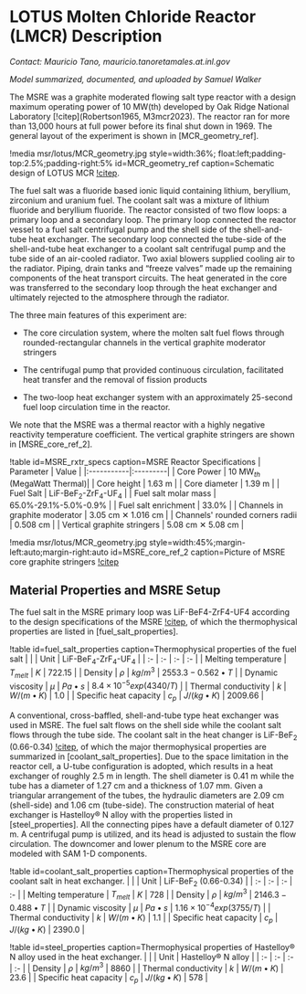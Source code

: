 # LOTUS Molten Chloride Reactor (LMCR) Description

*Contact: Mauricio Tano, mauricio.tanoretamales.at.inl.gov*

*Model summarized, documented, and uploaded by Samuel Walker*

<!-- Edits by Andres Fierro -->

The MSRE was a graphite moderated flowing salt type reactor with a design maximum operating power of 10 MW(th) developed by Oak Ridge National Laboratory [!citep](Robertson1965, M3mcr2023).
The reactor ran for more than 13,000 hours at full power before its final shut down in 1969.  The general layout of the experiment is shown in [MCR_geometry_ref].

!media msr/lotus/MCR_geometry.jpg
        style=width:36%; float:left;padding-top:2.5%;padding-right:5%
        id=MCR_geometry_ref
        caption=Schematic design of LOTUS MCR [!citep](M3mcr2023).

The fuel salt was a fluoride based ionic liquid containing lithium, beryllium, zirconium and uranium fuel.
The coolant salt was a mixture of lithium fluoride and beryllium fluoride.
The reactor consisted of two flow loops: a primary loop and a secondary loop.
The primary loop connected the reactor vessel to a fuel salt centrifugal pump and the shell side of the shell-and-tube heat exchanger.
The secondary loop connected the tube-side of the shell-and-tube heat exchanger to a coolant salt centrifugal pump and the tube side of an air-cooled radiator.
Two axial blowers supplied cooling air to the radiator. Piping, drain tanks and “freeze valves” made up the remaining components of the heat transport circuits.
The heat generated in the core was transferred to the secondary loop through the heat exchanger and ultimately rejected to the atmosphere through the radiator.

The three main features of this experiment are: 

- The core circulation system, where the molten salt fuel flows through rounded-rectangular channels in the vertical graphite moderator stringers 

- The centrifugal pump that provided continuous circulation, facilitated heat transfer and the removal of fission products 

- The two-loop heat exchanger system with an approximately 25-second fuel loop circulation time in the reactor. 

We note that the MSRE was a thermal reactor with a highly negative reactivity temperature coefficient. The vertical graphite stringers are shown in [MSRE_core_ref_2].


!table id=MSRE_rxtr_specs caption=MSRE Reactor Specifications
| Parameter  | Value  |
|:-----------|:---------|
| Core Power | 10 MW$_{th}$ (MegaWatt Thermal)| 
| Core height  | 1.63 m |
| Core diameter  | 1.39 m |
| Fuel Salt | LiF-BeF$_2$-ZrF$_4$-UF$_4$ |
| Fuel salt molar mass | 65.0%-29.1%-5.0%-0.9% |
| Fuel salt enrichment | 33.0% |
| Channels in graphite moderator | 3.05 cm ✕ 1.016 cm | 
| Channels' rounded corners radii | 0.508 cm | 
| Vertical graphite stringers  | 5.08 cm ✕ 5.08 cm |

<!-- % Should I use \bullet?? Instead of x? -->



!media msr/lotus/MCR_geometry.jpg
        style=width:45%;margin-left:auto;margin-right:auto
        id=MSRE_core_ref_2
        caption=Picture of MSRE core graphite stringers [!citep](M3mcr2023)


## Material Properties and MSRE Setup

The fuel salt in the MSRE primary loop was LiF-BeF4-ZrF4-UF4 according to the design specifications of the MSRE [!citep](Beall1964,Cantor1968),
of which the thermophysical properties are listed in [fuel_salt_properties].

!table id=fuel_salt_properties caption=Thermophysical properties of the fuel salt
|   |   | Unit  | LiF-BeF$_4$-ZrF$_4$-UF$_4$  |
| :- | :- | :- | :- |
| Melting temperature | $T_{melt}$ | $K$ | $722.15$  |
| Density | $\rho$ | $kg/m^3$  | $2553.3-0.562\bullet T$ |
| Dynamic viscosity | $\mu$ | $Pa\bullet s$ | $8.4\times 10^{-5} exp(4340/T)$ |
| Thermal conductivity | $k$ | $W/(m\bullet K)$ | $1.0$ |
| Specific heat capacity | $c_p$ | $J/(kg\bullet K)$ | $2009.66$ |

A conventional, cross-baffled, shell-and-tube type heat exchanger was used in MSRE.
The fuel salt flows on the shell side while the coolant salt flows through the tube side.
The coolant salt in the heat changer is LiF-BeF$_2$ (0.66-0.34) [!citep](Guymon1973), of which the major thermophysical properties are summarized in [coolant_salt_properties].
Due to the space limitation in the reactor cell, a U-tube configuration is adopted, which results in a heat exchanger of roughly 2.5 m in length.
The shell diameter is 0.41 m while the tube has a diameter of 1.27 cm and a thickness of 1.07 mm. Given a triangular arrangement of the tubes, the hydraulic diameters are 2.09 cm (shell-side) and 1.06 cm (tube-side).
The construction material of heat exchanger is Hastelloy® N alloy with the properties listed in [steel_properties].
All the connecting pipes have a default diameter of 0.127 m. A centrifugal pump is utilized, and its head is adjusted to sustain the flow circulation. The downcomer and lower plenum to the MSRE core are modeled with SAM 1-D components.

!table id=coolant_salt_properties caption=Thermophysical properties of the coolant salt in heat exchanger.
|   |   | Unit  | LiF-BeF$_2$ (0.66-0.34)  |
| :- | :- | :- | :- |
| Melting temperature | $T_{melt}$ | $K$ | $728$  |
| Density | $\rho$ | $kg/m^3$  | $2146.3-0.488\bullet T$ |
| Dynamic viscosity | $\mu$ | $Pa\bullet s$ | $1.16\times 10^{-4} exp(3755/T)$ |
| Thermal conductivity | $k$ | $W/(m\bullet K)$ | $1.1$ |
| Specific heat capacity | $c_p$ | $J/(kg\bullet K)$ | $2390.0$ |

!table id=steel_properties caption=Thermophysical properties of Hastelloy® N alloy used in the heat exchanger.
|   |   | Unit  | Hastelloy® N alloy  |
| :- | :- | :- | :- |
| Density | $\rho$ | $kg/m^3$  | $8860$ |
| Thermal conductivity | $k$ | $W/(m\bullet K)$ | $23.6$ |
| Specific heat capacity | $c_p$ | $J/(kg\bullet K)$ | $578$ | 
